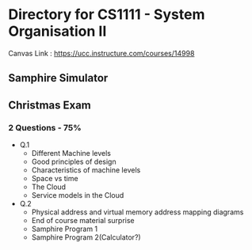 # Directory for CS1111 - System Organisation II

Canvas Link : https://ucc.instructure.com/courses/14998

## Samphire Simulator

## Christmas Exam
### 2 Questions - 75%
- Q.1
    - Different Machine levels
    - Good principles of design
    - Characteristics of machine levels
    - Space vs time
    - The Cloud
    - Service models in the Cloud
- Q.2
    - Physical address and virtual memory address mapping diagrams
    - End of course material surprise
    - Samphire Program 1
    - Samphire Program 2(Calculator?)